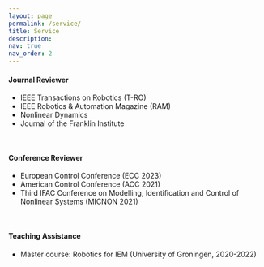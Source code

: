 ```yaml
---
layout: page
permalink: /service/
title: Service
description: 
nav: true
nav_order: 2
---
```



#### Journal Reviewer  
- IEEE Transactions on Robotics (T-RO)
- IEEE Robotics & Automation Magazine (RAM) 
- Nonlinear Dynamics
- Journal of the Franklin Institute

<br>

#### Conference Reviewer
- European Control Conference (ECC 2023)
- American Control Conference (ACC 2021)
- Third IFAC Conference on Modelling, Identification and Control of Nonlinear Systems (MICNON 2021)

<br>

#### Teaching Assistance
- Master course: Robotics for IEM (University of Groningen, 2020-2022)


